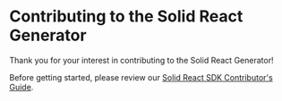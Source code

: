 # Contributing to the Solid React Generator

Thank you for your interest in contributing to the Solid React Generator! 

Before getting started, please review our [Solid React SDK Contributor's Guide](https://github.com/Inrupt-inc/solid-react-sdk/blob/master/CONTRIBUTING.md). 
